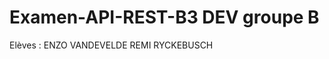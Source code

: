 # Examen-API-REST-B3 DEV groupe B

Elèves : ENZO VANDEVELDE 
         REMI RYCKEBUSCH
         
         
         
